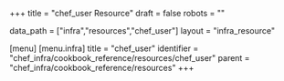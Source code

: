 +++
title = "chef_user Resource"
draft = false
robots = ""

data_path = ["infra","resources","chef_user"]
layout = "infra_resource"


[menu]
  [menu.infra]
    title = "chef_user"
    identifier = "chef_infra/cookbook_reference/resources/chef_user"
    parent = "chef_infra/cookbook_reference/resources"
+++

<!-- The contents of this page are automatically generated from the chef_user.yaml file in the data directory. -->
<!-- To suggest a change, edit the https://github.com/chef/chef/blob/master/lib/chef/resource/chef_user.rb file
      and submit a pull request to the https://github.com/chef/chef repository. -->
